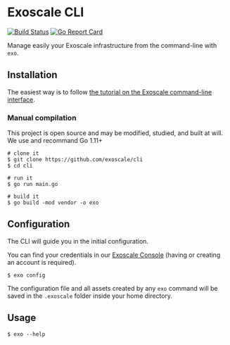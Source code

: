 # Exoscale CLI

[![Build Status](https://travis-ci.org/exoscale/cli.svg?branch=master)](https://travis-ci.org/exoscale/cli) [![Go Report Card](https://goreportcard.com/badge/github.com/exoscale/cli)](https://goreportcard.com/report/github.com/exoscale/cli)

Manage easily your Exoscale infrastructure from the command-line with `exo`.


## Installation

The easiest way is to follow [the tutorial on the Exoscale command-line interface][community].

### Manual compilation

This project is open source and may be modified, studied, and built at will. We use and recommand Go 1.11+

```shell
# clone it
$ git clone https://github.com/exoscale/cli
$ cd cli

# run it
$ go run main.go

# build it
$ go build -mod vendor -o exo
```

## Configuration

The CLI will guide you in the initial configuration.

You can find your credentials in our [Exoscale Console](https://portal.exoscale.com/account/profile/api) (having or creating an account is required).

```shell
$ exo config
```

The configuration file and all assets created by any `exo` command will be saved in the `.exoscale` folder inside your home directory.

## Usage

```shell
$ exo --help
```

[community]: https://community.exoscale.com/documentation/tools/exoscale-command-line-interface/
